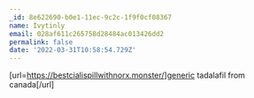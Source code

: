 ```yaml
---
_id: 8e622690-b0e1-11ec-9c2c-1f9f0cf08367
name: Ivytinly
email: 028af611c265758d28484ac013426dd2
permalink: false
date: '2022-03-31T10:58:54.729Z'
---
```

[url=https://bestcialispillwithnorx.monster/]generic tadalafil from canada[/url]
